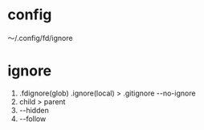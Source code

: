 # config

～/.config/fd/ignore

# ignore

1. .fdignore(glob) .ignore(local) > .gitignore --no-ignore
2. child > parent
3. --hidden
4. --follow
